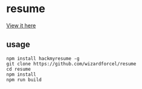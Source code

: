 # resume

[View it here](http://www.flygon.net/resume/)

## usage

```
npm install hackmyresume -g
git clone https://github.com/wizardforcel/resume
cd resume
npm install
npm run build
```